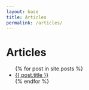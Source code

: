 ```yaml
---
layout: base
title: Articles
permalink: /articles/
---
```


<h1>Articles</h1>
<ul>
  {% for post in site.posts %}
    <li><a href="{{ post.url }}">{{ post.title }}</a></li>
  {% endfor %}
</ul>
